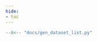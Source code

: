 ```yaml
---
hide:
- toc
---
```


<!-- blacken-docs:off -->
```python exec="yes"
--8<-- "docs/gen_dataset_list.py"
```
<!-- blacken-docs:on -->
